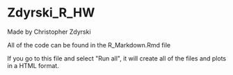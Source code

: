 # Zdyrski_R_HW
Made by Christopher Zdyrski

All of the code can be found in the R_Markdown.Rmd file

If you go to this file and select "Run all", it will create all of the files and plots in a HTML format.
